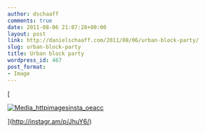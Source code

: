 ```yaml
---
author: dschaaff
comments: true
date: 2011-08-06 21:07:28+00:00
layout: post
link: http://danielschaaff.com/2011/08/06/urban-block-party/
slug: urban-block-party
title: Urban block party
wordpress_id: 467
post_format:
- Image
---
```


[

[![Media_httpimagesinsta_oeacc](http://posterous.com/getfile/files.posterous.com/danielschaaff/tdxqDDFzItpxqtxjsjpjoFgzBydAIihAsCviiiHpwDBpHEyaBlFGjdzqgpzd/media_httpimagesinsta_oEAcc.jpg.scaled500.jpg)](http://posterous.com/getfile/files.posterous.com/danielschaaff/tdxqDDFzItpxqtxjsjpjoFgzBydAIihAsCviiiHpwDBpHEyaBlFGjdzqgpzd/media_httpimagesinsta_oEAcc.jpg.scaled1000.jpg)

](http://instagr.am/p/JhuY6/)
